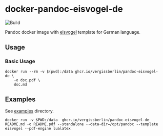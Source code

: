 # docker-pandoc-eisvogel-de

![Build](https://github.com/vergissberlin/docker-pandoc-eisvogel-de/workflows/Build/badge.svg)

Pandoc docker image with [eisvogel](https://github.com/Wandmalfarbe/pandoc-latex-template) template for German language.

## Usage

### Basic Usage

```shell
docker run --rm -v $(pwd):/data ghcr.io/vergissberlin/pandoc-eisvogel-de \
    -o doc.pdf \
    doc.md
```

## Examples

See [examples](./examples) directory.

```shell
docker run -v $PWD:/data  ghcr.io/vergissberlin/pandoc-eisvogel-de README.md -o README.pdf --standalone --data-dir=/opt/pandoc --template eisvogel --pdf-engine lualatex
```
